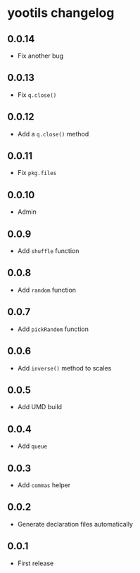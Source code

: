 # yootils changelog

## 0.0.14

* Fix another bug

## 0.0.13

* Fix `q.close()`

## 0.0.12

* Add a `q.close()` method

## 0.0.11

* Fix `pkg.files`

## 0.0.10

* Admin

## 0.0.9

* Add `shuffle` function

## 0.0.8

* Add `random` function

## 0.0.7

* Add `pickRandom` function

## 0.0.6

* Add `inverse()` method to scales

## 0.0.5

* Add UMD build

## 0.0.4

* Add `queue`

## 0.0.3

* Add `commas` helper

## 0.0.2

* Generate declaration files automatically

## 0.0.1

* First release